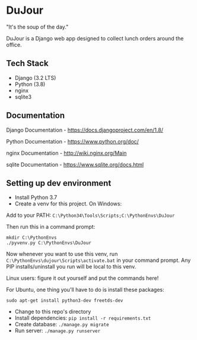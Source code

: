 # DuJour

 "It's the soup of the day."

DuJour is a Django web app designed to collect lunch orders around the office.


## Tech Stack
* Django (3.2 LTS)
* Python (3.8)
* nginx
* sqlite3


## Documentation
Django Documentation - https://docs.djangoproject.com/en/1.8/

Python Documentation - https://www.python.org/doc/

nginx Documentation - http://wiki.nginx.org/Main

sqlite Documentation - https://www.sqlite.org/docs.html


## Setting up dev environment
* Install Python 3.7
* Create a venv for this project.
On Windows:

Add to your PATH: ```C:\Python34\Tools\Scripts;C:\PythonEnvs\DuJour```

Then run this in a command prompt:
```
mkdir C:\PythonEnvs
./pyvenv.py C:\PythonEnvs\DuJour
```
Now whenever you want to use this venv, run ```C:\PythonEnvs\dujour\Scripts\activate.bat``` in your command prompt. Any PIP installs/uninstall you run will be local to this venv.

Linux users: figure it out yourself and put the commands here!

For Ubuntu, one thing you'll have to do is install these packages:
```
sudo apt-get install python3-dev freetds-dev
```
* Change to this repo's directory
* Install dependencies: ```pip install -r requirements.txt```
* Create database: ```./manage.py migrate```
* Run server: ```./manage.py runserver```

